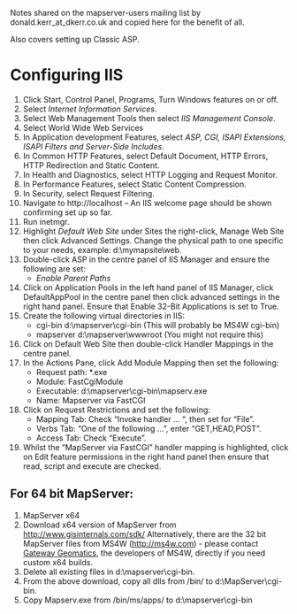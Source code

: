 Notes shared on the mapserver-users mailing list by donald.kerr_at_dkerr.co.uk and copied here for the benefit of all.

Also covers setting up Classic ASP.

# Configuring IIS

1. Click Start, Control Panel, Programs, Turn Windows features on or off.
2. Select _Internet Information Services_.
3. Select Web Management Tools then select _IIS Management Console_.
4.  Select World Wide Web Services
5. In Application development Features, select _ASP, CGI, ISAPI Extensions, ISAPI Filters and Server-Side Includes_.
6. In Common HTTP Features, select Default Document, HTTP Errors, HTTP Redirection and Static Content.
7. In Health and Diagnostics, select HTTP Logging and Request Monitor.
8. In Performance Features, select Static Content Compression.
9. In Security, select Request Filtering.
10. Navigate to http://localhost – An IIS welcome page should be shown confirming set up so far.
11. Run inetmgr.
12. Highlight _Default Web Site_ under Sites the right-click, Manage Web Site then click Advanced Settings. Change the physical path to one specific to your needs, example: d:\mymapsite\web\.
13. Double-click ASP in the centre panel of IIS Manager and ensure the following are set:
    * _Enable Parent Paths_
15. Click on Application Pools in the left hand panel of IIS Manager, click DefaultAppPool in the centre panel then click advanced settings in the right hand panel. Ensure that Enable 32-Bit Applications is set to True.
16. Create the following virtual directories in IIS:
    * cgi-bin                    d:\mapserver\cgi-bin (This will probably be MS4W cgi-bin)
    * mapserver               d:\mapserver\wwwroot (You might not require this)
19. Click on Default Web Site then double-click Handler Mappings in the centre panel.
20. In the Actions Pane, click Add Module Mapping then set the following:
    * Request path:         *.exe
    * Module:                  FastCgiModule
    * Executable:             d:\mapserver\cgi-bin\mapserv.exe
    * Name:                     Mapserver via FastCGI
25. Click on Request Restrictions and set the following:
    * Mapping Tab: Check “Invoke handler … “, then set for “File”.
    * Verbs Tab: “One of the following …”, enter “GET,HEAD,POST”.
    * Access Tab: Check “Execute”.
29. Whilst the “MapServer via FastCGI” handler mapping is highlighted, click on Edit feature permissions in the right hand panel then ensure that read, script and execute are checked.

## For 64 bit MapServer:
 
1. MapServer x64
2. Download x64 version of MapServer from http://www.gisinternals.com/sdk/ Alternatively, there are the 32 bit MapServer files from MS4W (http://ms4w.com) - please contact [Gateway Geomatics](mailto:info@gatewaygeomatics.com), the developers of MS4W, directly if you need custom x64 builds. 
3. Delete all existing files in d:\mapserver\cgi-bin\. 
4. From the above download, copy all dlls from /bin/ to d:\MapServer\cgi-bin\.
5. Copy Mapserv.exe from /bin/ms/apps/ to d:\mapserver\cgi-bin
